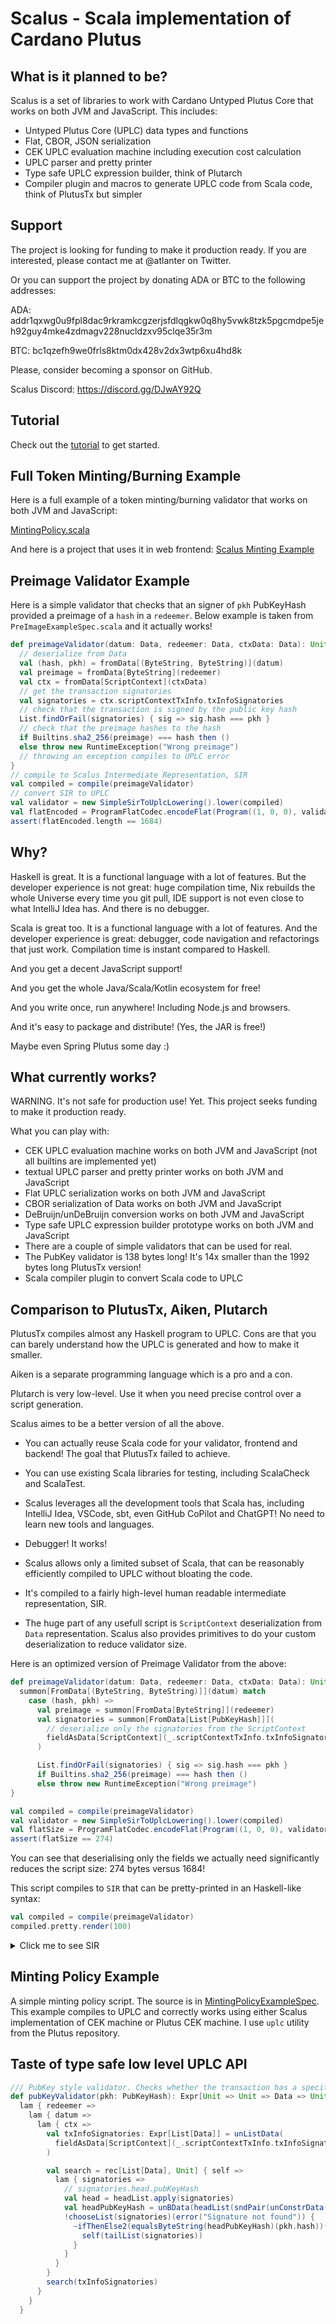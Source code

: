 # Scalus - Scala implementation of Cardano Plutus

## What is it planned to be?

Scalus is a set of libraries to work with Cardano Untyped Plutus Core that works on both JVM and JavaScript.
This includes:

- Untyped Plutus Core (UPLC) data types and functions
- Flat, CBOR, JSON serialization
- CEK UPLC evaluation machine including execution cost calculation
- UPLC parser and pretty printer
- Type safe UPLC expression builder, think of Plutarch
- Compiler plugin and macros to generate UPLC code from Scala code, think of PlutusTx but simpler

## Support

The project is looking for funding to make it production ready. If you are interested, please contact me at @atlanter on Twitter.

Or you can support the project by donating ADA or BTC to the following addresses:

ADA: addr1qxwg0u9fpl8dac9rkramkcgzerjsfdlqgkw0q8hy5vwk8tzk5pgcmdpe5jeh92guy4mke4zdmagv228nucldzxv95clqe35r3m

BTC: bc1qzefh9we0frls8ktm0dx428v2dx3wtp6xu4hd8k

Please, consider becoming a sponsor on GitHub.

Scalus Discord: https://discord.gg/DJwAY92Q

## Tutorial

Check out the [tutorial](Tutorial.md) to get started.

## Full Token Minting/Burning Example

Here is a full example of a token minting/burning validator that works on both JVM and JavaScript:

[MintingPolicy.scala](https://github.com/nau/scalus/blob/master/shared/src/main/scala/scalus/examples/MintingPolicy.scala)

And here is a project that uses it in web frontend:
[Scalus Minting Example](https://github.com/nau/scalus/tree/master/examples-js)

## Preimage Validator Example

Here is a simple validator that checks that an signer of `pkh` PubKeyHash provided a preimage of a `hash` in a `redeemer`.
Below example is taken from `PreImageExampleSpec.scala` and it actually works!

```scala
def preimageValidator(datum: Data, redeemer: Data, ctxData: Data): Unit = {
  // deserialize from Data
  val (hash, pkh) = fromData[(ByteString, ByteString)](datum)
  val preimage = fromData[ByteString](redeemer)
  val ctx = fromData[ScriptContext](ctxData)
  // get the transaction signatories
  val signatories = ctx.scriptContextTxInfo.txInfoSignatories
  // check that the transaction is signed by the public key hash
  List.findOrFail(signatories) { sig => sig.hash === pkh }
  // check that the preimage hashes to the hash
  if Builtins.sha2_256(preimage) === hash then ()
  else throw new RuntimeException("Wrong preimage")
  // throwing an exception compiles to UPLC error
}
// compile to Scalus Intermediate Representation, SIR
val compiled = compile(preimageValidator)
// convert SIR to UPLC
val validator = new SimpleSirToUplcLowering().lower(compiled)
val flatEncoded = ProgramFlatCodec.encodeFlat(Program((1, 0, 0), validator))
assert(flatEncoded.length == 1684)
```

## Why?

Haskell is great. It is a functional language with a lot of features.
But the developer experience is not great: huge compilation time, Nix rebuilds the whole Universe every time you git
pull, IDE support is not even close to what IntelliJ Idea has.
And there is no debugger.

Scala is great too. It is a functional language with a lot of features.
And the developer experience is great: debugger, code navigation and refactorings that just work.
Compilation time is instant compared to Haskell.

And you get a decent JavaScript support!

And you get the whole Java/Scala/Kotlin ecosystem for free!

And you write once, run anywhere! Including Node.js and browsers.

And it's easy to package and distribute! (Yes, the JAR is free!)

Maybe even Spring Plutus some day :)

## What currently works?

WARNING. It's not safe for production use! Yet.
This project seeks funding to make it production ready.

What you can play with:

- CEK UPLC evaluation machine works on both JVM and JavaScript (not all builtins are implemented yet)
- textual UPLC parser and pretty printer works on both JVM and JavaScript
- Flat UPLC serialization works on both JVM and JavaScript
- CBOR serialization of Data works on both JVM and JavaScript
- DeBruijn/unDeBruijn conversion works on both JVM and JavaScript
- Type safe UPLC expression builder prototype works on both JVM and JavaScript
- There are a couple of simple validators that can be used for real.
- The PubKey validator is 138 bytes long! It's 14x smaller than the 1992 bytes long PlutusTx version!
- Scala compiler plugin to convert Scala code to UPLC

## Comparison to PlutusTx, Aiken, Plutarch

PlutusTx compiles almost any Haskell program to UPLC.
Cons are that you can barely understand how the UPLC is generated and how to make it smaller.

Aiken is a separate programming language which is a pro and a con.

Plutarch is very low-level. Use it when you need precise control over a script generation.

Scalus aimes to be a better version of all the above.

- You can actually reuse Scala code for your validator, frontend and backend! The goal that PlutusTx failed to achieve.

- You can use existing Scala libraries for testing, including ScalaCheck and ScalaTest.

- Scalus leverages all the development tools that Scala has, including IntelliJ Idea, VSCode, sbt, even GitHub CoPilot and ChatGPT! No need to learn new tools and languages.

- Debugger! It works!

- Scalus allows only a limited subset of Scala, that can be reasonably efficiently
compiled to UPLC without bloating the code.

- It's compiled to a fairly high-level human readable intermediate representation, SIR.

- The huge part of any usefull script is `ScriptContext` deserialization from `Data` representation.
Scalus also provides primitives to do your custom deserialization to reduce validator size.

Here is an optimized version of Preimage Validator from the above:

```scala
def preimageValidator(datum: Data, redeemer: Data, ctxData: Data): Unit = {
  summon[FromData[(ByteString, ByteString)]](datum) match
    case (hash, pkh) =>
      val preimage = summon[FromData[ByteString]](redeemer)
      val signatories = summon[FromData[List[PubKeyHash]]](
        // deserialize only the signatories from the ScriptContext
        fieldAsData[ScriptContext](_.scriptContextTxInfo.txInfoSignatories)(ctxData)
      )

      List.findOrFail(signatories) { sig => sig.hash === pkh }
      if Builtins.sha2_256(preimage) === hash then ()
      else throw new RuntimeException("Wrong preimage")
}

val compiled = compile(preimageValidator)
val validator = new SimpleSirToUplcLowering().lower(compiled)
val flatSize = ProgramFlatCodec.encodeFlat(Program((1, 0, 0), validator)).length
assert(flatSize == 274)
```

You can see that deserialising only the fields we actually need significantly reduces the script size:
274 bytes versus 1684!

This script compiles to `SIR` that can be pretty-printed in an Haskell-like syntax:

```scala
val compiled = compile(preimageValidator)
compiled.pretty.render(100)
```

<details>
  <summary>Click me to see SIR</summary>

```haskell
data Tuple2 = Tuple2(_1, _2)
data List = Cons(head, tail) | Nil
data PubKeyHash = PubKeyHash(hash)
fun scalus.uplc.Data$.unsafeTupleFromData fromA fromB d =
    let pair = unConstrData(d) in
    let args = sndPair(pair) in
    Tuple2(fromA(headList(args)), fromB(headList(tailList(args))))
in fun scalus.uplc.Data$.ByteStringFromData d = unBData(d)
in fun scalus.uplc.Data$.ListFromData evidence$1 d =
       let fromA = evidence$1 in
       let ls = unListData(d) in
       fun loop ls = if nullList(ls) then Nil() else Cons(fromA(headList(ls)), loop(tailList(ls)))
       in loop(ls)
in fun scalus.ledger.api.v1.FromDataInstances$.fromDataPubKeyHash d =
       let hash =
         let d = headList(sndPair(unConstrData(d))) in
         scalus.uplc.Data::scalus.uplc.Data$.ByteStringFromData(d)
       in
       PubKeyHash(hash)
in fun scalus.prelude.List$.findOrFail lst p =
       match lst with
         case Cons(head, tail) ->
           if p(head) then head else scalus.prelude.List::scalus.prelude.List$.findOrFail(tail, p)
         case Nil -> ERROR 'Not found'
in fun scalus.prelude.Prelude$.given_Eq_ByteString x y = equalsByteString(x, y)
in fun scalus.OptimizedPreimageValidator$.preimageValidator datum redeemer ctxData =
       match scalus.uplc.Data::scalus.uplc.Data$.unsafeTupleFromData(
         {λ d -> scalus.uplc.Data::scalus.uplc.Data$.ByteStringFromData(d) },
         {λ d -> scalus.uplc.Data::scalus.uplc.Data$.ByteStringFromData(d) },
         datum
       ) with
         case Tuple2(hash, pkh) ->
           let preimage = scalus.uplc.Data::scalus.uplc.Data$.ByteStringFromData(redeemer) in
           let signatories =
             scalus.uplc.Data::scalus.uplc.Data$.ListFromData(
               {λ d ->
                 scalus.ledger.api.v1.FromDataInstances::scalus.ledger.api.v1.FromDataInstances$.fromDataPubKeyHash(
                   d
                 )
               },
               let d$proxy1 = headList(sndPair(unConstrData(ctxData))) in
               headList(
                 tailList(
                   tailList(
                     tailList(
                       tailList(tailList(tailList(tailList(sndPair(unConstrData(d$proxy1))))))
                     )
                   )
                 )
               )
             )
           in
           let _ =
             scalus.prelude.List::scalus.prelude.List$.findOrFail(
               signatories,
               {λ sig ->
                 scalus.prelude.Prelude::scalus.prelude.Prelude$.given_Eq_ByteString(
                   sig({λ hash -> hash }),
                   pkh
                 )
               }
             )
           in
           if
               let x$proxy4 = sha2_256(preimage) in
               scalus.prelude.Prelude::scalus.prelude.Prelude$.given_Eq_ByteString(x$proxy4, hash)
           then
               () else ERROR 'Wrong preimage'
in scalus.OptimizedPreimageValidator$.preimageValidator
```

</details>

## Minting Policy Example

A simple minting policy script. The source is in [MintingPolicyExampleSpec](https://github.com/nau/scalus/blob/master/shared/src/main/scala/scalus/examples/MintingPolicy.scala).
This example compiles to UPLC and correctly works using either Scalus implementation of CEK machine or Plutus CEK machine.
I use `uplc` utility from the Plutus repository.

## Taste of type safe low level UPLC API

```scala
/// PubKey style validator. Checks whether the transaction has a specific signature
def pubKeyValidator(pkh: PubKeyHash): Expr[Unit => Unit => Data => Unit] =
  lam { redeemer =>
    lam { datum =>
      lam { ctx =>
        val txInfoSignatories: Expr[List[Data]] = unListData(
          fieldAsData[ScriptContext](_.scriptContextTxInfo.txInfoSignatories).apply(ctx)
        )

        val search = rec[List[Data], Unit] { self =>
          lam { signatories =>
            // signatories.head.pubKeyHash
            val head = headList.apply(signatories)
            val headPubKeyHash = unBData(headList(sndPair(unConstrData(head))))
            !chooseList(signatories)(error("Signature not found")) {
              ~ifThenElse2(equalsByteString(headPubKeyHash)(pkh.hash))(()) {
                self(tailList(signatories))
              }
            }
          }
        }
        search(txInfoSignatories)
      }
    }
  }
```
